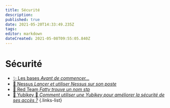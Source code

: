 ```yaml
---
title: Sécurité
description: 
published: true
date: 2021-05-20T14:33:49.235Z
tags: 
editor: markdown
dateCreated: 2021-05-08T09:55:05.840Z
---
```


# Sécurité
- [✨ Les bases *Avant de commencer...*](/Sécurité/Bases)
- [🧨 Nessus *Lancer et utiliser Nessus sur son poste*](/Sécurité/Nessus)
- [🔴 Red Team *Fatty trouve un nom stp*](/Sécurité/Red-Team)
- [🔑 Yubikey 🚧 *Comment utiliser une Yubikey pour améliorer la sécurité de ses accès ?*](/Sécurité/Yubikey)
{.links-list}